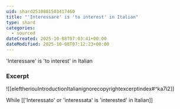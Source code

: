 ```yaml
---
uid: shard2510081503417460
title: "'Interessare' is 'to interest' in Italian"
type: shard
categories:
  - sourced
dateCreated: 2025-10-08T07:03:41+00:00
dateModified: 2025-10-08T07:12:23+00:00
---
```

'Interessare' is 'to interest' in Italian
### Excerpt
![[eleftheriouIntroductionItalianignorecopyrightexcerptindex#^ka7i2]]

While [['Interessato' or 'interessata' is 'interested' in Italian]]